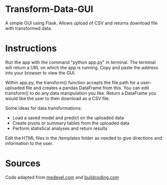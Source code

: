 # Transform-Data-GUI
 A simple GUI using Flask. Allows upload of CSV and returns download file with transformed data. 

# Instructions
Run the app with the command "python app.py" in terminal. The terminal will return a URL on which the app is running. Copy and paste the address into your browser to view the GUI.

Within app.py, the transform() function accepts the file path for a user-uploaded file and creates a pandas DataFrame from this. You can edit transform() to do any data manipulation you like. Return a DataFrame you would like the user to then download as a CSV file.

Some ideas for data transformations:
- Load a saved model and predict on the uploaded data
- Create pivots or summary tables from the uploaded data
- Perform statistical analyses and return results

Edit the HTML files in the /templates folder as needed to give directions and information to the user.

# Sources
Code adapted from <a href="https://medevel.com/flask-tutorial-upload-csv-file-and-insert-rows-into-the-database/">medevel.com</a> and <a href="https://buildcoding.com/upload-and-download-file-using-flask-in-python/">buildcoding.com
